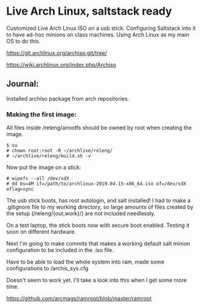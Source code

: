 # Live Arch Linux, saltstack ready
Customized Live Arch Linux ISO on a usb stick.
Configuring Saltstack into it to have ad-hoc minions on class machines.
Using Arch Linux as my main OS to do this.

https://git.archlinux.org/archiso.git/tree/

https://wiki.archlinux.org/index.php/Archiso

## Journal:

Installed archiso package from arch repositories.

### Making the first image:

All files inside /releng/airootfs should be owned by root when creating the
image.

	$ su
	# chown root:root -R ~/archlive/releng/
	# ~/archlive/releng/build.sh -v

Now put the image on a stick:

	# wipefs --all /dev/sdX
	# dd bs=4M if=/path/to/archlinux-2019.04.15-x86_64.iso of=/dev/sdX oflag=sync

The usb stick boots, has root autologin, and salt installed!
I had to make a .gitignore file to my working directory, so large amounts
of files created by the setup (/releng/{out,work}/) are not included needlessly.

On a test laptop, the stick boots now with secure boot enabled. Testing it
soon on different hardware.

Next I'm going to make commits that makes a working default salt minion
configuration to be included in the .iso file.

Have to be able to load the whole system into ram, made some configurations to
/archis_sys.cfg

Doesn't seem to work yet. I'll take a look into this when I get some more time.

https://github.com/arcmags/ramroot/blob/master/ramroot